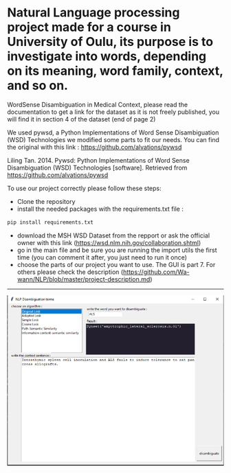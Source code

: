# Natural Language processing project made for a course in University of Oulu, its purpose is to investigate into words, depending on its meaning, word family, context, and so on.

WordSense Disambiguation in Medical Context, please read the documentation to get a link for the dataset as it is not freely published, you will find it in section 4 of the dataset (end of page 2)


We used pywsd, a Python Implementations of Word Sense Disambiguation (WSD) Technologies we modified some parts to fit our needs.
You can find the original with this link : https://github.com/alvations/pywsd

Liling Tan. 2014. Pywsd: Python Implementations of Word Sense Disambiguation (WSD) Technologies [software]. Retrieved from https://github.com/alvations/pywsd

To use our project correctly please follow these steps:

* Clone the repository
* install the needed packages with the requirements.txt file :
```bash
pip install requirements.txt
```
* download the MSH WSD Dataset from the repport or ask the official owner with this link (https://wsd.nlm.nih.gov/collaboration.shtml)
* go in the main file and be sure you are running the import utils the first time (you can comment it after, you just need to run it once)
* choose the parts of our project you want to use. The GUI is part 7. For others please check the description (https://github.com/Wa-wann/NLP/blob/master/project-description.md)

-------------------------------------------------
![GUI application](GUI_example.PNG "GUI application")

